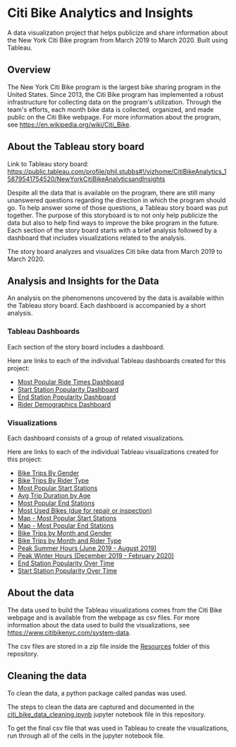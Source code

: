 # Citi Bike Analytics and Insights

A data visualization project that helps publicize and share information about the New York Citi Bike program from March 2019 to March 2020. Built using Tableau.

## Overview

The New York Citi Bike program is the largest bike sharing program in the United States. Since 2013, the Citi Bike program has implemented a robust infrastructure for collecting data on the program's utilization. Through the team's efforts, each month bike data is collected, organized, and made public on the Citi Bike webpage. For more information about the program, see <https://en.wikipedia.org/wiki/Citi_Bike>.

## About the Tableau story board

Link to Tableau story board: <https://public.tableau.com/profile/phil.stubbs#!/vizhome/CitiBikeAnalytics_15879541754520/NewYorkCitiBikeAnalyticsandInsights>

Despite all the data that is available on the program, there are still many unanswered questions regarding the direction in which the program should go. To help answer some of those questions, a Tableau story board was put together. The purpose of this storyboard is to not only help publicize the data but also to help find ways to improve the bike program in the future. Each section of the story board starts with a brief analysis followed by a dashboard that includes visualizations related to the analysis.

The story board analyzes and visualizes Citi bike data from March 2019 to March 2020.

## Analysis and Insights for the Data

An analysis on the phenomenons uncovered by the data is available within the Tableau story board. Each dashboard is accompanied by a short analysis.

### Tableau Dashboards

Each section of the story board includes a dashboard.

Here are links to each of the individual Tableau dashboards created for this project:

* [Most Popular Ride Times Dashboard](https://public.tableau.com/profile/phil.stubbs#!/vizhome/CitiBikeAnalytics_15879541754520/MostPopularRideTimesDashboard)
* [Start Station Popularity Dashboard](https://public.tableau.com/profile/phil.stubbs#!/vizhome/CitiBikeAnalytics_15879541754520/StartStationPopularityDashboard)
* [End Station Popularity Dashboard](https://public.tableau.com/profile/phil.stubbs#!/vizhome/CitiBikeAnalytics_15879541754520/EndStationPopularityDashboard)
* [Rider Demographics Dashboard](https://public.tableau.com/profile/phil.stubbs#!/vizhome/CitiBikeAnalytics_15879541754520/RiderDemographicsDashboard)

### Visualizations

Each dashboard consists of a group of related visualizations.

Here are links to each of the individual Tableau visualizations created for this project:

* [Bike Trips By Gender](https://public.tableau.com/profile/phil.stubbs#!/vizhome/CitiBikeAnalytics_15879541754520/BikeTripsbyGender)
* [Bike Trips By Rider Type](https://public.tableau.com/profile/phil.stubbs#!/vizhome/CitiBikeAnalytics_15879541754520/BikeTripsByRiderType)
* [Most Popular Start Stations](https://public.tableau.com/profile/phil.stubbs#!/vizhome/CitiBikeAnalytics_15879541754520/MostPopularStartStations)
* [Avg Trip Duration by Age](https://public.tableau.com/profile/phil.stubbs#!/vizhome/CitiBikeAnalytics_15879541754520/AvgTripDurationbyAge)
* [Most Popular End Stations](https://public.tableau.com/profile/phil.stubbs#!/vizhome/CitiBikeAnalytics_15879541754520/MostPopularEndStations)
* [Most Used Bikes (due for repair or inspection)](https://public.tableau.com/profile/phil.stubbs#!/vizhome/CitiBikeAnalytics_15879541754520/MostUsedBikes)
* [Map - Most Popular Start Stations](https://public.tableau.com/profile/phil.stubbs#!/vizhome/CitiBikeAnalytics_15879541754520/Map-MostPopularStartStations)
* [Map - Most Popular End Stations](https://public.tableau.com/profile/phil.stubbs#!/vizhome/CitiBikeAnalytics_15879541754520/Map-MostPopularEndStations)
* [Bike Trips by Month and Gender](https://public.tableau.com/profile/phil.stubbs#!/vizhome/CitiBikeAnalytics_15879541754520/BikeTripsbyMonthandGender)
* [Bike Trips by Month and Rider Type](https://public.tableau.com/profile/phil.stubbs#!/vizhome/CitiBikeAnalytics_15879541754520/BikeTripsbyMonthandRiderType)
* [Peak Summer Hours (June 2019 - August 2019)](https://public.tableau.com/profile/phil.stubbs#!/vizhome/CitiBikeAnalytics_15879541754520/PeakSummerHoursJune2019-Aug2019)
* [Peak Winter Hours (December 2019 - February 2020)](https://public.tableau.com/profile/phil.stubbs#!/vizhome/CitiBikeAnalytics_15879541754520/PeakWinterHoursDecember2019-February2020)
* [End Station Popularity Over Time](https://public.tableau.com/profile/phil.stubbs#!/vizhome/CitiBikeAnalytics_15879541754520/EndStationPopularityOverTime)
* [Start Station Popularity Over Time](https://public.tableau.com/profile/phil.stubbs#!/vizhome/CitiBikeAnalytics_15879541754520/StartStationPopularityOverTime)

## About the data

The data used to build the Tableau visualizations comes from the Citi Bike webpage and is available from the webpage as csv files. For more information about the data used to build the visualizations, see <https://www.citibikenyc.com/system-data>.

The csv files are stored in a zip file inside the [Resources](./Resources) folder of this repository.

## Cleaning the data

To clean the data, a python package called pandas was used.

The steps to clean the data are captured and documented in the [citi_bike_data_cleaning.ipynb](./citi_bike_data_cleaning.ipynb) jupyter notebook file in this repository.

To get the final csv file that was used in Tableau to create the visualizations, run through all of the cells in the jupyter notebook file.
